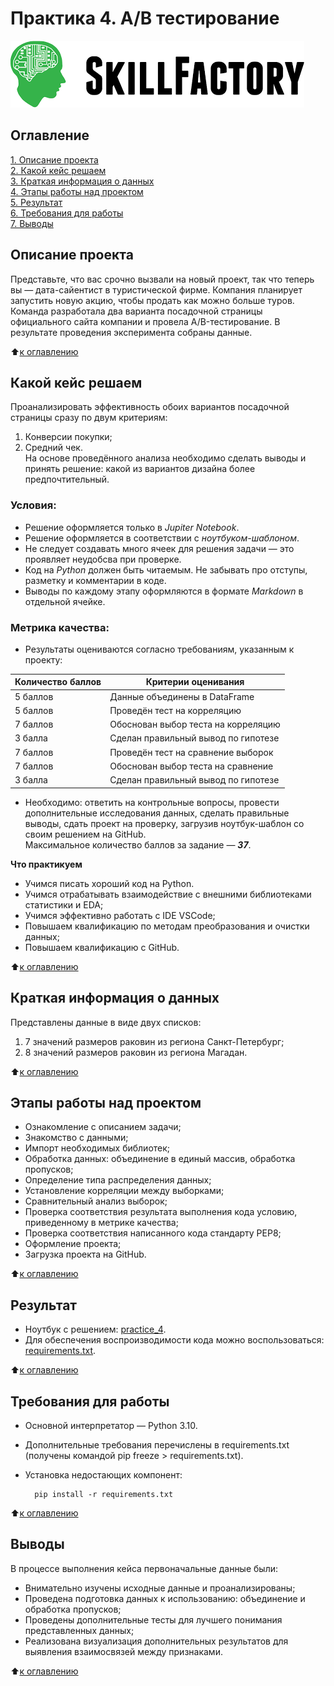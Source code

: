 # Практика 4. A/B тестирование

![SkillFactory](../images/sf_logo.png)

## Оглавление
[1. Описание проекта](https://github.com/costaM705/sf_data_science/tree/main/practice_4/README.md#Описание-проекта)   
[2. Какой кейс решаем](https://github.com/costaM705/sf_data_science/tree/main/practice_4/README.md#Какой-кейс-решаем)   
[3. Краткая информация о данных](https://github.com/costaM705/sf_data_science/tree/main/practice_4/README.md#Краткая-информация-о-данных)   
[4. Этапы работы над проектом](https://github.com/costaM705/sf_data_science/tree/main/practice_4/README.md#Этапы-работы-над-проектом)   
[5. Результат](https://github.com/costaM705/sf_data_science/tree/main/practice_4/README.md#Результат)   
[6. Требования для работы](https://github.com/costaM705/sf_data_science/tree/main/practice_4/README.md#Требования-для-работы)   
[7. Выводы](https://github.com/costaM705/sf_data_science/tree/main/practice_4/README.md#Выводы)   

## Описание проекта
Представьте, что вас срочно вызвали на новый проект, так что теперь вы — дата-сайентист в туристической фирме. Компания планирует запустить новую акцию, чтобы продать как можно больше туров. Команда разработала два варианта посадочной страницы официального сайта компании и провела A/B-тестирование. В результате проведения эксперимента собраны данные.

:arrow_up:[к оглавлению](https://github.com/costaM705/sf_data_science/tree/main/practice_4/README.md#Оглавление)

## Какой кейс решаем
Проанализировать эффективность обоих вариантов посадочной страницы сразу по двум критериям:   
1. Конверсии покупки;   
2. Средний чек.   
На основе проведённого анализа необходимо сделать выводы и принять решение: какой из вариантов дизайна более предпочтительный.   

### Условия: ###
* Решение оформляется только в *Jupiter Notebook*.
* Решение оформляется в соответствии с *ноутбуком-шаблоном*.
* Не следует создавать много ячеек для решения задачи — это проявляет неудобсва при проверке.
* Код на *Python* должен быть читаемым. Не забывать про отступы, разметку и комментарии в коде.
* Выводы по каждому этапу оформляются в формате *Markdown* в отдельной ячейке.

### Метрика качества: ###
* Результаты оцениваются согласно требованиям, указанным к проекту:   

| Количество баллов | Критерии оценивания | 
|---|---| 
| 5 баллов | Данные объединены в DataFrame | 
| 5 баллов | Проведён тест на корреляцию | 
| 7 баллов | Обоснован выбор теста на корреляцию | 
| 3 балла | Сделан правильный вывод по гипотезе | 
| 7 баллов | Проведён тест на сравнение выборок | 
| 7 баллов | Обоснован выбор теста на сравнение | 
| 3 балла | Сделан правильный вывод по гипотезе | 

* Необходимо: ответить на контрольные вопросы, провести дополнительные исследования данных, сделать правильные выводы, сдать проект на проверку, загрузив ноутбук-шаблон со своим решением на GitHub.  
Максимальное количество баллов за задание — ***37***.

**Что практикуем**  
* Учимся писать хороший код на Python.
* Учимся отрабатывать взаимодействие с внешними библиотеками статистики и EDA;
* Учимся эффективно работать с IDE VSCode;
* Повышаем квалификацию по методам преобразования и очистки данных;
* Повышаем квалификацию с GitHub.

:arrow_up:[к оглавлению](https://github.com/costaM705/sf_data_science/tree/main/practice_4/README.md#Оглавление)

## Краткая информация о данных
Представлены данные в виде двух списков:   
1. 7 значений размеров раковин из региона Санкт-Петербург;
2. 8 значений размеров раковин из региона Магадан.  

:arrow_up:[к оглавлению](https://github.com/costaM705/sf_data_science/tree/main/practice_4/README.md#Оглавление)

## Этапы работы над проектом
* Ознакомление с описанием задачи;
* Знакомство с данными;
* Импорт необходимых библиотек;
* Обработка данных: объединение в единый массив, обработка пропусков;
* Определение типа распределения данных;
* Установление корреляции между выборками;
* Сравнительный анализ выборок;
* Проверка соответствия результата выполнения кода условию, приведенному в метрике качества;
* Проверка соответствия написанного кода стандарту PEP8;
* Оформление проекта;
* Загрузка проекта на GitHub.

:arrow_up:[к оглавлению](https://github.com/costaM705/sf_data_science/tree/main/practice_4/README.md#Оглавление)

## Результат
* Ноутбук с решением: [practice_4](https://github.com/costaM705/sf_data_science/blob/main/practice_4/practice_4.ipynb).      
* Для обеспечения воспроизводимости кода можно воспользоваться: [requirements.txt](https://github.com/costaM705/sf_data_science/tree/main/practice_4/requirements.txt).

:arrow_up:[к оглавлению](https://github.com/costaM705/sf_data_science/tree/main/practice_4/README.md#Оглавление)

## Требования для работы
* Основной интерпретатор — Python 3.10.
* Дополнительные требования перечислены в requirements.txt (получены командой pip freeze > requirements.txt).
* Установка недостающих компонент:

        pip install -r requirements.txt

:arrow_up:[к оглавлению](https://github.com/costaM705/sf_data_science/tree/main/practice_4/README.md#Оглавление)

## Выводы
В процессе выполнения кейса первоначальные данные были:  
* Внимательно изучены исходные данные и проанализированы;
* Проведена подготовка данных к использованию: объединение и обработка пропусков;
* Проведены дополнительные тесты для лучшего понимания представленных данных;
* Реализована визуализация дополнительных результатов для выявления взаимосвязей между признаками.

:arrow_up:[к оглавлению](https://github.com/costaM705/sf_data_science/tree/main/practice_4/README.md#Оглавление)

